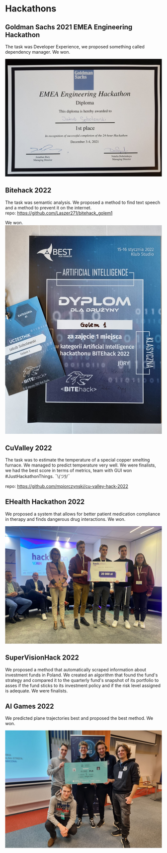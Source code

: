 # Hackathons

## Goldman Sachs 2021 EMEA Engineering Hackathon

The task was Developer Experience, we proposed something called dependency manager. We won.

<img src="GS Hackathon.png "/>

## Bitehack 2022 

The task was semantic analysis. We proposed a method to find text speech and a method to prevent it on the internet.\
repo: https://github.com/Laszer271/bitehack_golem1

We won.
<img src="Bitehack.png "/>

## CuValley 2022

The task was to estimate the temperature of a special copper smelting furnace. We managed to predict temperature very well. We were finalists, we had the best score in terms of metrics, team with GUI won #JustHackathonThings. ¯\\_(ツ)_/¯

repo: https://github.com/mpiorczynski/cu-valley-hack-2022

## EHealth Hackathon 2022

We proposed a system that allows for better patient medication compliance in therapy and finds dangerous drug interactions. We won.

<img src="eHealth.png "/>

## SuperVisionHack 2022

We proposed a method that automatically scraped information about investment funds in Poland. We created an algorithm that found the fund's strategy and compared it to the quarterly fund's snapshot of its portfolio to asses if the fund sticks to its investment policy and if the risk level assigned is adequate. We were finalists. 

## AI Games 2022

We predicted plane trajectories best and proposed the best method. We won.

<img src="AIGames.png "/>

